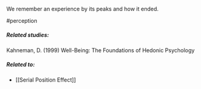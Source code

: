 We remember an experience by its peaks and how it ended.

#perception 

##### Related studies: 

Kahneman, D. (1999) Well-Being: The Foundations of Hedonic Psychology

##### Related to:

- [[Serial Position Effect]] 
